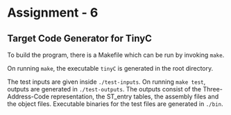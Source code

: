 # Assignment - 6

## Target Code Generator for TinyC

To build the program, there is a Makefile which can be run by invoking `make`.

On running `make`, the executable `tinyC` is generated in the root directory.

The test inputs are given inside `./test-inputs`. On running `make test`, outputs are generated in `./test-outputs`. The outputs consist of the Three-Address-Code representation, the ST_entry tables, the assembly files and the object files. Executable binaries for the test files are generated in `./bin`.

